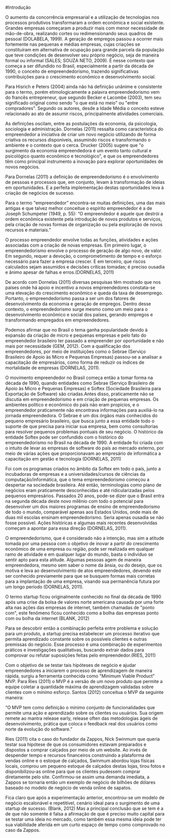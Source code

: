 #Introdução

O aumento da concorrência empresarial e a utilização de tecnologias nos processos produtivos transformaram a ordem econômica e social existente. Grandes empresas começaram a produzir mais com menor necessidade de mão-de-obra, realizando cortes ou redimensionando seus quadros de pessoal (DOLABELA, 1999). A geração de empregos passou a ocorrer mais fortemente nas pequenas e médias empresas, cujas criações se constituíram em alternativa de ocupação para grande parcela da população que teve condições de desenvolver seu próprio negócio, seja de maneira formal ou informal (SALES; SOUZA NETO, 2009). É nesse contexto que começa a ser difundido no Brasil, especialmente a partir da década de 1990, o conceito de empreendedorismo, trazendo significativas contribuições para o crescimento econômico e desenvolvimento social.Para Hisrich e Peters (2004) ainda não há definição unânime e consistente para o termo, porém etimologicamente a palavra empreendedorismo vem do francês entrepreneur, que segundo Becker e Lacombe (2003), tem seu significado original como sendo "o que está no meio" ou "entre compradores". Segundo os autores, desde a Idade Média o conceito esteve relacionado ao ato de assumir riscos, principalmente atividades comerciais. As definições oscilam, entre as postulações da economia, da psicologia, sociologia e administração. Dornelas (2011) ressalta como característica do empreendedor a iniciativa de criar um novo negócio utilizando de forma criativa os recursos disponíveis, assumindo riscos e transformando o ambiente e o contexto que o cerca. Drucker (2005) sugere que "o surgimento da economia empreendedora é um evento tanto cultural e psicológico quanto econômico e tecnológico", e que os empreendedores têm como principal instrumento a inovação para explorar oportunidades de novos negócios.Para Dornelas (2011) a definição de empreendedorismo é o envolvimento de pessoas e processos que, em conjunto, levam à transformação de ideias em oportunidades. E a perfeita implementação destas oportunidades leva à criação de negócios de sucesso.Para o termo "empreendedor” encontra-se muitas definições, uma das mais antigas e que talvez melhor conceitue o espírito empreendedor é a de Joseph Schumpeter (1949, p. 55): “O empreendedor é aquele que destrói a ordem econômica existente pela introdução de novos produtos e serviços, pela criação de novas formas de organização ou pela exploração de novos recursos e materiais.”O processo empreendedor envolve todas as funções, atividades e ações associadas com a criação de novas empresas. Em primeiro lugar, o empreendedorismo envolve o processo de geração de algo novo, de valor. Em segundo, requer a devoção, o comprometimento de tempo e o esforço necessário para fazer a empresa crescer. E em terceiro, que riscos calculados sejam assumidos e decisões críticas tomadas; é preciso ousadia e ânimo apesar de falhas e erros.(DORNELAS, 2011)De acordo com Dornelas (2011) diversas pesquisas têm mostrado que nos países onde há apoio e incentivo a novos empreendedores constata-se uma elevação do crescimento econômico e queda da taxa de desemprego. Portanto, o empreendedorismo passa a ser um dos fatores de desenvolvimento da economia e geração de empregos. Dentro desse contexto, o empreendedorismo surge mesmo como um meio para o desenvolvimento econômico e social dos países, gerando empregos e transformando empregados em empreendedores.Podemos afirmar que no Brasil o tema ganha popularidade devido à expansão da criação de micro e pequenas empresas e pelo fato do empreendedor brasileiro ter passado a empreender por oportunidade e não mais por necessidade (GEM, 2012). Com a qualificação dos empreendedores, por meio de instituições como o Sebrae (Serviço Brasileiro de Apoio às Micro e Pequenas Empresas) passou-se a analisar a capacitação de empresários, como forma de reduzir os índices de mortalidade de empresas (DORNELAS, 2011).O movimento empreendedor no Brasil começa então a tomar forma na década de 1990, quando entidades como Sebrae (Serviço Brasileiro de Apoio às Micro e Pequenas Empresas) e Softex (Sociedade Brasileira para Exportação de Software) são criadas.Antes disso, praticamente não se discutia em empreendedorismo e em criação de pequenas empresas. Os ambientes político e econômico do país não eram propícios, e o empreendedor praticamente não encontrava informações para auxiliá-lo na jornada empreendedora. O Sebrae é um dos órgãos mais conhecidos do pequeno empresário brasileiro, que busca junto a essa entidade todo o suporte de que precisa para iniciar sua empresa, bem como consultorias para resolver pequenos problemas pontuais de seu negócio. O histórico da entidade Softex pode ser confundido com o histórico do empreendedorismo no Brasil na década de 1990. A entidade foi criada com o intuito de levar as empresas de software do país ao mercado externo, por meio de várias ações que proporcionavam ao empresário de informática a capacitação em gestão e tecnologia (DORNELAS, 2011)Foi com os programas criados no âmbito da Softex em todo o país, junto a incubadoras de empresas e a universidades/cursos de ciências da computação/informática, que o tema empreendedorismo começou a despertar na sociedade brasileira. Até então, terminologias como plano de negócios eram praticamente desconhecidas e até ridicularizadas pelos pequenos empresários. Passados 20 anos, pode-se dizer que o Brasil entra na segunda década deste novo milênio com todo o potencial para desenvolver um dos maiores programas de ensino de empreendedorismo de todo o mundo, comparável apenas aos Estados Unidos, onde mais de duas mil escolas ensinam empreendedorismo. Seria apenas ousadia se não fosse possível. Ações históricas e algumas mais recentes desenvolvidas começam a apontar para essa direção (DORNELAS, 2011).O empreendedorismo, que é considerado não a intenção, mas sim a atitude tomada por uma pessoa com o objetivo de inovar a partir do crescimento econômico de uma empresa ou região, pode ser realizada em qualquer ramo de atividade e em qualquer lugar do mundo, basta o indivíduo se sentir apto para esta atitude. Algumas pessoas agem de maneira empreendedora, mesmo sem saber o nome da ânsia, ou do desejo, que os motiva e leva ao desenvolvimento de atos empreendedores, devendo este ser conhecido previamente para que se busquem formas mais corretas para a implantação de uma empresa, visando sua permanência futura por um longo período (DORNELAS, 2011).O termo startup ficou originalmente conhecido no final da década de 1990 após uma crise da bolsa de valores norte americana causada por uma forte alta nas ações das empresas de internet, também chamadas de "ponto com", este fenômeno ficou conhecido como a bolha das empresas ponto com ou bolha da internet (BLANK, 2012) Para se descobrir então a combinação perfeita entre problema e solução para um produto, a startup precisa estabelecer um processo iterativo que permita aprendizado constante sobre os possíveis clientes e outras premissas do negócio. Esse processo é uma combinação de experimentos práticos e investigações qualitativas, buscando extrair dados para comprovar ou refutar suposições feitas pelo empreendedor.(RIES, 2011)Com o objetivo de se testar tais hipóteses de negócio e ajudar empreendedores a iniciarem o processo de aprendizagem de maneira rápida, surgiu a ferramenta conhecida como "Minimum Viable Product" MVP. Para Ries (2011) o MVP é a versão de um novo produto que permite a equipe coletar a quantidade máxima de aprendizagem validadas sobre clientes com o mínimo esforço. Santos (2012) conceitua o MVP da seguinte maneira:“O MVP tem como definição o mínimo conjunto de funcionalidades que permite uma ação e aprendizado sobre os clientes ou usuários. Sua origem remete ao mantra release early, release often das metodologias ágeis de desenvolvimento, prática que coloca o feedback real dos usuários como norte da evolução do software.”Ries (2011) cita o caso do fundador da Zappos, Nick Swinmum que queria testar sua hipótese de que os consumidores estavam preparados e dispostos a comprar calçados por meio de um website. Ao invés de despender tempo e recursos financeiros construindo a plataforma de vendas online e o estoque de calçados, Swinmum abordou lojas físicas locais, comprou um pequeno estoque de calçados destas lojas, tirou fotos e disponibilizou-as online para que os clientes pudessem comprar diretamente pelo site. Confirmou-se assim uma demanda imediata, a Zappos se tornaria então um exemplo de negócio de bilhões de dólares baseado no modelo de negócio de venda online de sapatos.Fica claro que após a experimentação anterior, encontrou-se um modelo de negócio escalonável e repetitível, cenário ideal para o surgimento de uma startup de sucesso. (Blank, 2012) Mas a principal conclusão que se tem é a de que não somente é falsa a afirmação de que é preciso muito capital para se testar uma ideia no mercado, como também essa mesma ideia pode ter sua viabilidade aferida em um curto espaço de tempo como comprovado no caso da Zappos.